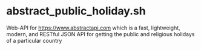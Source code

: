 # abstract_public_holiday.sh
Web-API for https://www.abstractapi.com which is a fast, lightweight, modern, and RESTful JSON API for getting the public and religious holidays of a particular country
